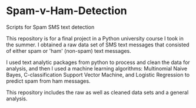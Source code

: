 # Spam-v-Ham-Detection
Scripts for Spam SMS text detection

This repository is for a final project in a Python university course I took in the summer. I obtained a raw data set of SMS text messages that 
consisted of either spam or 'ham' (non-spam) text messages. 

I used text analytic packages from python to process and clean the data for analysis, and then I used a machine learning algorithms: Multinomial Naive Bayes,
C-classification Support Vector Machine, and Logistic Regression to predict spam from ham messages.

This repository includes the raw as well as cleaned data sets and a general analysis.
